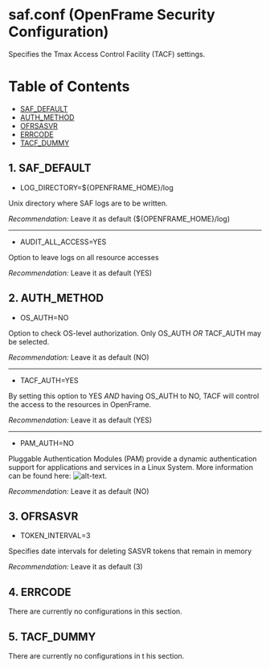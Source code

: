 # saf.conf (OpenFrame Security Configuration)

Specifies the Tmax Access Control Facility (TACF) settings.

# Table of Contents

- [SAF_DEFAULT](#1-saf_default "SAF Default Configurations")
- [AUTH_METHOD](#2-auth_method "SAF Auth Configurations")
- [OFRSASVR](#3-ofrsasvr "OFRSASVR Configurations")
- [ERRCODE](#4-errcode "SAF Error Code Configurations")
- [TACF_DUMMY](#5-tacf_dummy "TACF_DUMMY Configurations")

## 1. SAF_DEFAULT

- LOG_DIRECTORY=${OPENFRAME_HOME}/log

Unix directory where SAF logs are to be written.

*Recommendation:* Leave it as default (${OPENFRAME_HOME}/log)

***

- AUDIT_ALL_ACCESS=YES

Option to leave logs on all resource accesses

*Recommendation:* Leave it as default (YES)

## 2. AUTH_METHOD

- OS_AUTH=NO

Option to check OS-level authorization. Only OS_AUTH _*OR*_ TACF_AUTH may be selected.

*Recommendation:* Leave it as default (NO)

***

- TACF_AUTH=YES

By setting this option to YES _*AND*_ having OS_AUTH to NO, TACF will control the access to the resources in OpenFrame. 

*Recommendation:* Leave it as default (YES)

***

- PAM_AUTH=NO

Pluggable Authentication Modules (PAM) provide a dynamic authentication support for applications and services in a Linux System. More information can be found here: ![alt-text](https://en.wikipedia.org/wiki/Linux_PAM).

*Recommendation:* Leave it as default (NO)

## 3. OFRSASVR

- TOKEN_INTERVAL=3

Specifies date intervals for deleting SASVR tokens that remain in memory

*Recommendation:* Leave it as default (3)

## 4. ERRCODE

There are currently no configurations in this section.

## 5. TACF_DUMMY

There are currently no configurations in t his section.